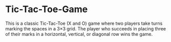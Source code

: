# Tic-Tac-Toe-Game
This is a classic Tic-Tac-Toe (X and O) game where two players take turns marking the spaces in a 3×3 grid. The player who succeeds in placing three of their marks in a horizontal, vertical, or diagonal row wins the game.
